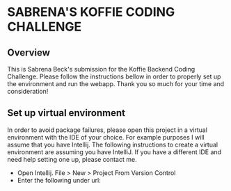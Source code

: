 # SABRENA'S KOFFIE CODING CHALLENGE

## Overview
This is Sabrena Beck's submission for the Koffie Backend Coding Challenge. Please follow the instructions
bellow in order to properly set up the environment and run the webapp. 
Thank you so much for your time and consideration!

## Set up virtual environment
In order to avoid package failures, please open this project in a virtual environment with the IDE of your choice. For example purposes
I will assume that you have Intellij. The following instructions to create a virtual environment are assuming you have IntelliJ. 
If you have a different IDE and need help setting one up, please contact me.

* Open Intellij. File > New > Project From Version Control 
* Enter the following under url: 